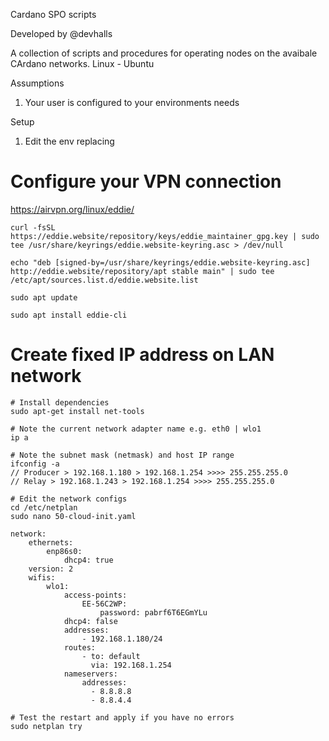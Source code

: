 Cardano SPO scripts

Developed by @devhalls

A collection of scripts and procedures for operating nodes on the avaibale CArdano networks.
Linux - Ubuntu

Assumptions

1. Your user is configured to your environments needs 

Setup
1. Edit the env replacing

# Configure your VPN connection

https://airvpn.org/linux/eddie/

```
curl -fsSL https://eddie.website/repository/keys/eddie_maintainer_gpg.key | sudo tee /usr/share/keyrings/eddie.website-keyring.asc > /dev/null

echo "deb [signed-by=/usr/share/keyrings/eddie.website-keyring.asc] http://eddie.website/repository/apt stable main" | sudo tee /etc/apt/sources.list.d/eddie.website.list

sudo apt update

sudo apt install eddie-cli

```



# Create fixed IP address on LAN network

```
# Install dependencies
sudo apt-get install net-tools

# Note the current network adapter name e.g. eth0 | wlo1
ip a

# Note the subnet mask (netmask) and host IP range
ifconfig -a
// Producer > 192.168.1.180 > 192.168.1.254 >>>> 255.255.255.0
// Relay > 192.168.1.243 > 192.168.1.254 >>>> 255.255.255.0

# Edit the network configs
cd /etc/netplan
sudo nano 50-cloud-init.yaml

network:
    ethernets:
        enp86s0:
            dhcp4: true
    version: 2
    wifis:
        wlo1:
            access-points:
                EE-56C2WP:
                    password: pabrf6T6EGmYLu
            dhcp4: false
            addresses:
                - 192.168.1.180/24
            routes:
                - to: default
                  via: 192.168.1.254
            nameservers:
                addresses:
                  - 8.8.8.8
                  - 8.8.4.4

# Test the restart and apply if you have no errors
sudo netplan try
```
